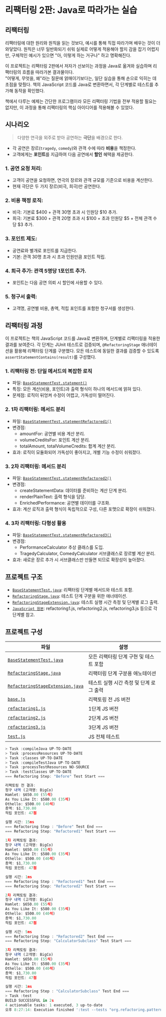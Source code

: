 # 리팩터링 2판: Java로 따라가는 실습


## 리팩터링
리팩터링에 대한 원리와 원칙을 읽는 것보다, 예시를 통해 직접 따라가며 배우는 것이 더 와닿았다. 원칙은 너무 일반화되기 쉬워 실제로 어떻게 적용해야 할지 감을 잡기 어렵지만, 구체적인 예시가 있으면 "아, 이렇게 하는 거구나" 하고 명확해진다.

이 프로젝트는 리팩터링 2판에서 저자가 선보이는 과정을 Java로 옮겨와 실습하며 리팩터링의 흐름을 따라가본 결과물이다. <br>
"어떻게, 무엇을, 왜"라는 질문에 얽매이기보다는, 일단 실습을 통해 손으로 익히는 데 초점을 맞췄다. 책의 JavaScript 코드를 Java로 변환하면서, 각 단계별로 테스트를 추가해 동작을 확인했다.

책에서 다루는 예제는 간단한 프로그램이라 모든 리팩터링 기법을 전부 적용할 필요는 없지만, 이 과정을 통해 리팩터링의 핵심 아이디어를 적용해볼 수 있었다.

<!--
<details> 
<summary><h3>ch1. 리팩터링 첫번째 예시</h3></summary>
-->
## 시나리오
> 다양한 연극을 외주로 받아 공연하는 **극단**을 배경으로 한다.

- 각 공연은 장르(`tragedy`, `comedy`)와 관객 수에 따라 **비용**을 책정한다.
- 고객에게는 **포인트**를 지급하여 다음 공연에서 **할인** 혜택을 제공한다.

### 1. 공연 요청 처리:
  - 고객이 공연을 요청하면, 연극의 장르와 관객 규모를 기준으로 비용을 계산한다.
  - 현재 극단은 두 가지 장르(비극, 희극)만 공연한다.

### 2. 비용 책정 로직:
  - 비극: 기본료 $400 + 관객 30명 초과 시 인원당 $10 추가.
  - 희극: 기본료 $300 + 관객 20명 초과 시 $100 + 초과 인원당 $5 + 전체 관객 수당 $3 추가.

### 3. 포인트 제도:
  - 공연료와 별개로 포인트를 지급한다.
  - 기본: 관객 30명 초과 시 초과 인원만큼 포인트 적립.

### 4. 희극 추가: 관객 5명당 1포인트 추가.
  - 포인트는 다음 공연 의뢰 시 할인에 사용할 수 있다.

### 5. 청구서 출력:
  - 고객명, 공연별 비용, 총액, 적립 포인트를 포함한 청구서를 생성한다.

## 리팩터링 과정
이 프로젝트는 책의 JavaScript 코드를 Java로 변환하며, 단계별로 리팩터링을 적용한 결과를 보여준다.
각 단계는 JUnit 테스트로 검증되며, `@RefactoringStage` 애너테이션을 활용해 리팩터링 단계를 구분했다.
모든 테스트에 동일한 결과를 검증할 수 있도록 `assertStatementContains(result)`를 구성했다.

### 1. 리팩터링 전: 단일 메서드의 복잡한 로직
- 파일: [`BaseStatementTest.statement()`](https://github.com/Almondshin/Refactoring2/blob/886ae00d2bc3019c3424cc718d6643b1fa47fa4f/src/test/java/org/refactoring/patterns/Refactoring2/BaseStatementTest.java#L59)
- 특징: 모든 계산(비용, 포인트)과 출력 형식이 하나의 메서드에 얽혀 있다.
- 문제점: 로직이 뒤엉켜 수정이 어렵고, 가독성이 떨어진다.

### 2. 1차 리팩터링: 메서드 분리
- 파일: [`BaseStatementTest.statementRefactored1()`](https://github.com/Almondshin/Refactoring2/blob/886ae00d2bc3019c3424cc718d6643b1fa47fa4f/src/test/java/org/refactoring/patterns/Refactoring2/BaseStatementTest.java#L114)
- 변경점:
    - amountFor: 공연별 비용 계산 분리.
    - volumeCreditsFor: 포인트 계산 분리.
    - totalAmount, totalVolumeCredits: 합계 계산 분리.
- 효과: 로직이 모듈화되어 가독성이 좋아지고, 개별 기능 수정이 쉬워졌다.

### 3. 2차 리팩터링: 메서드 분리
- 파일: [`BaseStatementTest.statementRefactored2()`](https://github.com/Almondshin/Refactoring2/blob/886ae00d2bc3019c3424cc718d6643b1fa47fa4f/src/test/java/org/refactoring/patterns/Refactoring2/BaseStatementTest.java#L194)
- 변경점:
  - createStatementData: 데이터를 준비하는 계산 단계 분리.
  - renderPlainText: 출력 형식을 담당.
  - EnrichedPerformance: 공연별 데이터를 구조화.
- 효과: 계산 로직과 출력 형식이 독립적으로 구성, 다른 포맷으로 확장이 쉬워졌다.

### 4. 3차 리팩터링: 다형성 활용
- 파일: [`BaseStatementTest.statementRefactored3()`](https://github.com/Almondshin/Refactoring2/blob/886ae00d2bc3019c3424cc718d6643b1fa47fa4f/src/test/java/org/refactoring/patterns/Refactoring2/BaseStatementTest.java#L283)
- 변경점:
  - PerformanceCalculator 추상 클래스를 도입.
  - TragedyCalculator, ComedyCalculator 서브클래스로 장르별 계산 분리.
- 효과: 새로운 장르 추가 시 서브클래스만 만들면 되므로 확장성이 높아졌다.

## 프로젝트 구조
- [`BaseStatementTest.java`](src/test/java/org/refactoring/patterns/Refactoring2/BaseStatementTest.java): 리팩터링 단계별 메서드와 테스트 포함.
- [`RefactoringStage.java`](src/test/java/org/refactoring/patterns/Refactoring2/RefactoringStage.java): 테스트 단계 구분을 위한 애너테이션.
- [`RefactoringStageExtension.java`](src/test/java/org/refactoring/patterns/Refactoring2/RefactoringStageExtension.java): 테스트 실행 시간 측정 및 단계별 로그 출력.
- [`JavaScript 원본`](src/test/javascript/org/refactoring/patterns/refactoring): refactoring1.js, refactoring2.js, refactoring3.js 등으로 각 단계별 참고.

## 프로젝트 구성

| 파일 | 설명 |
|------|------|
| [`BaseStatementTest.java`](src/test/java/org/refactoring/patterns/Refactoring2/BaseStatementTest.java) | 모든 리팩터링 단계 구현 및 테스트 포함 |
| [`RefactoringStage.java`](src/test/java/org/refactoring/patterns/Refactoring2/RefactoringStage.java) | 리팩터링 단계 구분용 애노테이션 |
| [`RefactoringStageExtension.java`](src/test/java/org/refactoring/patterns/Refactoring2/RefactoringStageExtension.java) | 테스트 실행 시간 측정 및 단계 로그 출력 |
| [`base.js`](src/test/javascript/org/refactoring/patterns/base.js) | 리팩토링 전 JS 버전|
| [`refactoring1.js`](src/test/javascript/org/refactoring/patterns/refactoring/refactoring1.js) | 1단계 JS 버전 |
| [`refactoring2.js`](src/test/javascript/org/refactoring/patterns/refactoring/refactoring2.js) | 2단계 JS 버전 |
| [`refactoring3.js`](src/test/javascript/org/refactoring/patterns/refactoring/refactoring3.js) | 3단계 JS 버전 |
| [`test.js`](src/test/javascript/org/refactoring/patterns/test.js) | JS 전체 테스트 |


```js
> Task :compileJava UP-TO-DATE
> Task :processResources UP-TO-DATE
> Task :classes UP-TO-DATE
> Task :compileTestJava UP-TO-DATE
> Task :processTestResources NO-SOURCE
> Task :testClasses UP-TO-DATE
=== Refactoring Step: "Before" Test Start ===

리팩토링 전 결과:
청구 내역 (고객명: BigCo)
Hamlet: $650.00 (55석)
As You Like It: $580.00 (35석)
Othello: $500.00 (40석)
총액: $1,730.00
적립 포인트: 47점

실행 시간: 15ms
=== Refactoring Step : "Before" Test End ===
=== Refactoring Step: "Refactored1" Test Start ===

1차 리팩토링 결과:
청구 내역 (고객명: BigCo)
Hamlet: $650.00 (55석)
As You Like It: $580.00 (35석)
Othello: $500.00 (40석)
총액: $1,730.00
적립 포인트: 47점

실행 시간: 1ms
=== Refactoring Step : "Refactored1" Test End ===
=== Refactoring Step: "Refactored2" Test Start ===

2차 리팩토링 결과:
청구 내역 (고객명: BigCo)
Hamlet: $650.00 (55석)
As You Like It: $580.00 (35석)
Othello: $500.00 (40석)
총액: $1,730.00
적립 포인트: 47점

실행 시간: 5ms
=== Refactoring Step : "Refactored2" Test End ===
=== Refactoring Step: "CalculatorSubclass" Test Start ===

3차 리팩토링 결과:
청구 내역 (고객명: BigCo)
Hamlet: $650.00 (55석)
As You Like It: $580.00 (35석)
Othello: $500.00 (40석)
총액: $1,730.00
적립 포인트: 47점

실행 시간: 1ms
=== Refactoring Step : "CalculatorSubclass" Test End ===
> Task :test
BUILD SUCCESSFUL in 2s
4 actionable tasks: 1 executed, 3 up-to-date
오후 8:27:14: Execution finished ':test --tests "org.refactoring.patterns.Refactoring2.BaseStatementTest"'.
```

</details>

